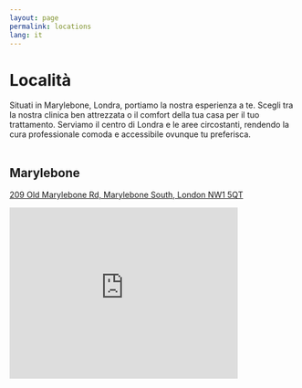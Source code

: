 ```yaml
---
layout: page
permalink: locations
lang: it
---
```

# Località
Situati in Marylebone, Londra, portiamo la nostra esperienza a te. Scegli tra la nostra clinica ben attrezzata o il comfort della tua casa per il tuo trattamento. Serviamo il centro di Londra e le aree circostanti, rendendo la cura professionale comoda e accessibile ovunque tu preferisca.
<br/><br/>

## Marylebone
[209 Old Marylebone Rd, Marylebone South, London NW1 5QT](https://maps.app.goo.gl/nciivpWWRtuWZJbF9)
<iframe src="https://www.google.com/maps/embed?pb=!1m18!1m12!1m3!1d9930.113085539127!2d-0.1674397942237294!3d51.52186989081676!2m3!1f0!2f0!3f0!3m2!1i1024!2i768!4f13.1!3m3!1m2!1s0x48761b1a4e0af533%3A0xda9f3c8ab58ee71!2sHealth%20And%20Beauty%20Lab%20-%20Baker%20Street!5e0!3m2!1sen!2suk!4v1730830833967!5m2!1sen!2suk" width="400" height="300" style="border:0;" allowfullscreen="" loading="lazy" referrerpolicy="no-referrer-when-downgrade"></iframe>
<br/>
